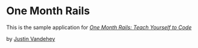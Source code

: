 # One Month Rails

This is the sample application for 
[*One Month Rails:  Teach Yourself to Code*](http://onemonthrails.com)

by [Justin Vandehey](http://justinvandehey.com)